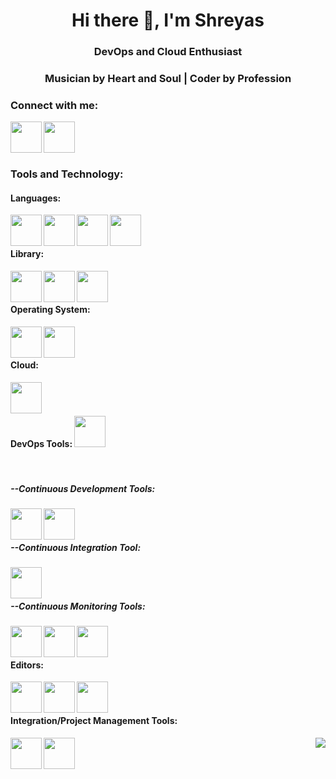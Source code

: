 

<!--
**SrivastavaShreyas/SrivastavaShreyas** is a ✨ _special_ ✨ repository because its `README.md` (this file) appears on your GitHub profile.

Here are some ideas to get you started:

- 🔭 I’m currently working on ...
- 🌱 I’m currently learning everything
- 👯 I’m looking to collaborate on ...
- 💬 Ask me about ...
- 📫 How to reach me: shreyassrivastava98@gmail.com
- 😄 Pronouns: ...
- ⚡ Fun fact: love to play guitar, chess, 

-->
<h1 align="center">Hi there 👋, I'm Shreyas</h1>
<h3 align="center"> DevOps and Cloud Enthusiast<h3>
<h3 align="center">Musician by Heart and Soul | Coder by Profession<h3>

<h3 align="left">Connect with me:</h3>
<p align="left">
<a href="https://www.linkedin.com/in/shreyas-srivastava-50a970166/"> <img align="left" width="50px" src="https://img.icons8.com/fluent/48/000000/linkedin.png" /> </a>
<a href = "mailto: shreyassrivastava98@gmail.com"> <img align="left" width="50px" src="https://img.icons8.com/color/48/000000/gmail.png" /> </a>
</p>
<br>
<br>
<br>
<h3 align="left">Tools and Technology:</h3>
<p align="left">
  
<h4 align="left">Languages:</h4>
<a href="https://www.geeksforgeeks.org/data-structures/"> <img align="left" width="50px" src="https://img.icons8.com/external-kiranshastry-lineal-color-kiranshastry/64/000000/external-coding-interface-kiranshastry-lineal-color-kiranshastry.png" /></a>
<a href="http://www.cplusplus.org/"> <img align="left" width="50px" src="https://img.icons8.com/color/48/000000/c-plus-plus-logo.png" /></a>
<a href="https://www.python.org/"> <img align="left" width="50px" src="https://img.icons8.com/color/48/000000/python.png" /></a>
<a href="https://www.mysql.com/"> <img align="left" width="50px" src="https://img.icons8.com/fluency/48/000000/mysql-logo.png" /></a>
<br><br>
  
<h4 align="left">Library:</h4>
<a href="https://flask.palletsprojects.com/en/2.0.x/"> <img align="left" width="50px" src="https://img.icons8.com/fluency/48/000000/flask.png" /></a>
<a href="https://aws.amazon.com/sdk-for-python/"> <img align="left" width="50px" src="https://i0.wp.com/python.gotrained.com/wp-content/uploads/2019/02/boto3.png?fit=300%2C300&ssl=1" /></a>
<a href="https://www.geeksforgeeks.org/the-c-standard-template-library-stl/"> <img align="left" width="50px" src="https://encrypted-tbn0.gstatic.com/images?q=tbn:ANd9GcSPRpATtO90Fi38ysWUXQJwTKa2_T9OEckuXQ&usqp=CAU" /></a>

<br><br>
<h4 align="left">Operating System:</h4>
<a href="https://www.linux.org/"> <img align="left" width="50px" src="https://img.icons8.com/color/48/000000/linux.png" /></a>
<a href="https://www.apple.com/ug/macos/catalina/"> <img align="left" width="50px" src="https://img.icons8.com/office/16/000000/mac-os.png" /></a>

<br><br>
<h4 align="left">Cloud:</h4>
<a href="https://aws.amazon.com/"> <img align="left" width="50px" src="https://img.icons8.com/color/48/000000/amazon-web-services.png" /></a>
  
<br><br>
<h4 align="left">DevOps Tools:
<a href="https://www.atlassian.com/devops"> <img width="50px" src="https://marvel-b1-cdn.bc0a.com/f00000000236551/dt-cdn.net/wp-content/uploads/2021/07/13429_ILL_DevOpsLoop.png" /></a></h4>
<br>
<h5 align="left">--Continuous Development Tools:</h5>
<a href="https://github.com/SrivastavaShreyas/SrivastavaShreyas/"> <img align="left" width="50px" src="https://img.icons8.com/ios-glyphs/30/000000/github.png" /></a>
<a href="https://bitbucket.org/product"> <img align="left" width="50px" src="https://img.icons8.com/ios/50/000000/bitbucket.png" /></a>
<br>
<br>
<h5 align="left">--Continuous Integration Tool:</h5>
<a href="https://www.jenkins.io/"> <img align="left" width="50px" src="https://img.icons8.com/color/48/000000/jenkins.png" /></a>
<br>
<br>
<h5 align="left">--Continuous Monitoring Tools:</h5>
<a href="https://www.elastic.co/"> <img align="left" width="50px" src="https://img.icons8.com/color/48/000000/elasticsearch.png" /></a>
<a href="https://www.elastic.co/kibana/"> <img align="left" width="50px" src="https://img.icons8.com/color/48/000000/kibana.png" /></a>
<a href="https://www.elastic.co/logstash/"> <img align="left" width="50px" src="https://img.icons8.com/color/48/000000/logstash.png" /></a>

<br><br>
<h4 align="left">Editors:</h4>
<a href="https://visualstudio.microsoft.com/"> <img align="left" width="50px" src="https://img.icons8.com/color/48/000000/visual-studio-2019.png" /></a>
<a href="https://visualstudio.microsoft.com/"> <img align="left" width="50px" src="https://img.icons8.com/fluency/48/000000/visual-studio-code-2019.png" /></a>
<a href="https://www.sublimetext.com/"> <img align="left" width="50px" src="https://img.icons8.com/fluency/48/000000/sublime-text.png" /></a>

<br><br>
<h4 align="left">Integration/Project Management Tools:</h4>
<a href="https://www.atlassian.com/software/jira"> <img align="left" width="50px" src="https://img.icons8.com/color/48/000000/jira.png" /></a>
<a href="https://www.atlassian.com/software/confluence"> <img align="left" width="50px" src="https://img.icons8.com/fluency/48/000000/confluence.png" /></a>

<img align="right" src="https://eng64hrnquaxti9.m.pipedream.net">
<p align="left"> 
